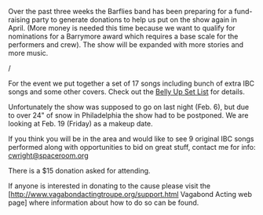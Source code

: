 Over the past three weeks the Barflies band has been preparing for a fund-raising party to generate donations to help us put on the show again in April.  (More money is needed this time because we want to qualify for nominations for a Barrymore award which requires a base scale for the performers and crew).  The show will be expanded with more stories and more music.

/

For the event we put together a set of 17 songs including bunch of extra IBC songs and some other covers.  Check out the [Belly Up Set List](/belly-up-set-list) for details.



Unfortunately the show was supposed to go on last night (Feb. 6), but due to over 24" of snow in Philadelphia the show had to be postponed.  We are looking at Feb. 19 (Friday) as a makeup date.



If you think you will be in the area and would like to see 9 original IBC songs performed along with opportunities to bid on great stuff, contact me for info:  cwright@spaceroom.org

There is a $15 donation asked for attending.



If anyone is interested in donating to the cause please visit the [http://www.vagabondactingtroupe.org/support.html Vagabond Acting web page] where information about how to do so can be found.
